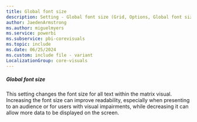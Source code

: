 ```yaml
---
title: Global font size
description: Setting - Global font size (Grid, Options, Global font size)
author: JaedenArmstrong
ms.author: miguelmyers
ms.service: powerbi
ms.subservice: pbi-corevisuals
ms.topic: include
ms.date: 06/25/2024
ms.custom: include file - variant
LocalizationGroup: core-visuals
---
```

##### Global font size

This setting changes the font size for all text within the matrix visual. Increasing the font size can improve readability, especially when presenting to an audience or for users with visual impairments, while decreasing it can allow more data to be displayed on the screen.

